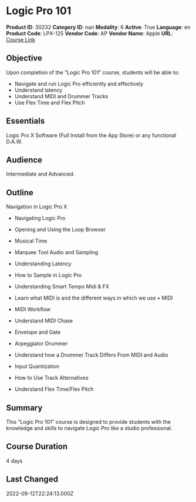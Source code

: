# Logic Pro 101

**Product ID**: 30232
**Category ID**: nan
**Modality**: 6
**Active**: True
**Language**: en
**Product Code**: LPX-125
**Vendor Code**: AP
**Vendor Name**: Apple
**URL**: [Course Link](https://www.fastlaneus.com/course/apple-lpx-125)

## Objective
Upon completion of the “Logic Pro 101” course, students will be able to:


- Navigate and run Logic Pro efficiently and effectively
- Understand latency
- Understand MIDI and Drummer Tracks
- Use Flex Time and Flex Pitch

## Essentials
Logic Pro X Software (Full Install from the App Store) or any functional D.A.W.

## Audience
Intermediate and Advanced.

## Outline
Navigation in Logic Pro X


- Navigating Logic Pro
- Opening and Using the Loop Browser
- Musical Time
- Marquee Tool
Audio and Sampling


- Understanding Latency
- How to Sample in Logic Pro
- Understanding Smart Tempo
Midi & FX


- Learn what MIDI is and the different ways in which we use • MIDI
- MIDI Workflow
- Understand MIDI Chase
- Envelope and Gate
- Arpeggiator
Drummer


- Understand how a Drummer Track Differs From MIDI and Audio
- Input Quantization
- How to Use Track Alternatives
- Understand Flex Time/Flex Pitch

## Summary
This “Logic Pro 101” course is designed to provide students with the knowledge and skills to navigate Logic Pro like a studio professional.

## Course Duration
4 days

## Last Changed
2022-09-12T22:24:13.000Z

